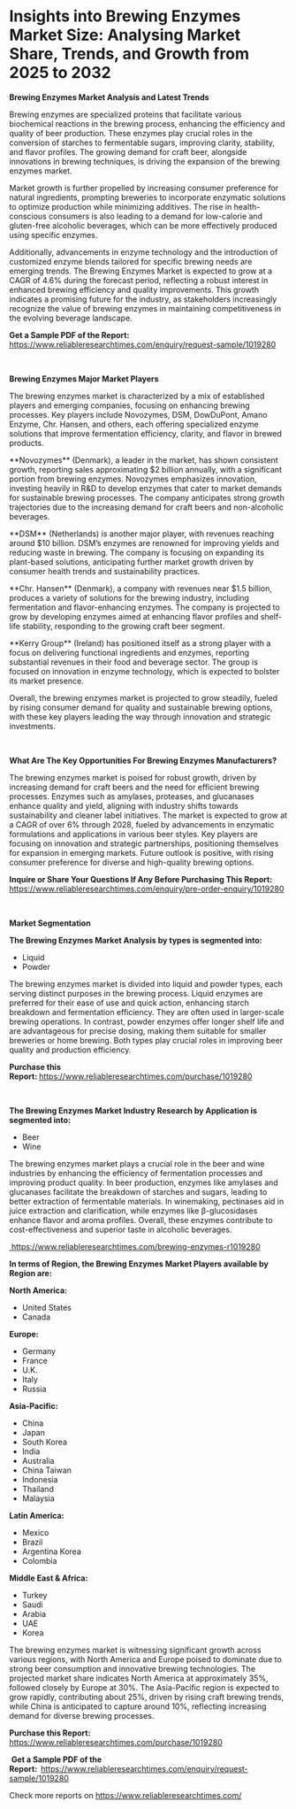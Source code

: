 <p><h1>Insights into Brewing Enzymes Market Size: Analysing Market Share, Trends, and Growth from 2025 to 2032</h1></p><p><strong>Brewing Enzymes Market Analysis and Latest Trends</strong></p>
<p><p>Brewing enzymes are specialized proteins that facilitate various biochemical reactions in the brewing process, enhancing the efficiency and quality of beer production. These enzymes play crucial roles in the conversion of starches to fermentable sugars, improving clarity, stability, and flavor profiles. The growing demand for craft beer, alongside innovations in brewing techniques, is driving the expansion of the brewing enzymes market. </p><p>Market growth is further propelled by increasing consumer preference for natural ingredients, prompting breweries to incorporate enzymatic solutions to optimize production while minimizing additives. The rise in health-conscious consumers is also leading to a demand for low-calorie and gluten-free alcoholic beverages, which can be more effectively produced using specific enzymes.</p><p>Additionally, advancements in enzyme technology and the introduction of customized enzyme blends tailored for specific brewing needs are emerging trends. The Brewing Enzymes Market is expected to grow at a CAGR of 4.6% during the forecast period, reflecting a robust interest in enhanced brewing efficiency and quality improvements. This growth indicates a promising future for the industry, as stakeholders increasingly recognize the value of brewing enzymes in maintaining competitiveness in the evolving beverage landscape.</p></p>
<p><strong>Get a Sample PDF of the Report:&nbsp;</strong> <a href="https://www.reliableresearchtimes.com/enquiry/request-sample/1019280?utm_campaign=2464&utm_medium=2&utm_source=Github&utm_content=ia&utm_term=06032025&utm_id=brewing-enzymes">https://www.reliableresearchtimes.com/enquiry/request-sample/1019280</a></p>
<p>&nbsp;</p>
<p><strong>Brewing Enzymes Major Market Players</strong></p>
<p><p>The brewing enzymes market is characterized by a mix of established players and emerging companies, focusing on enhancing brewing processes. Key players include Novozymes, DSM, DowDuPont, Amano Enzyme, Chr. Hansen, and others, each offering specialized enzyme solutions that improve fermentation efficiency, clarity, and flavor in brewed products.</p><p>**Novozymes** (Denmark), a leader in the market, has shown consistent growth, reporting sales approximating $2 billion annually, with a significant portion from brewing enzymes. Novozymes emphasizes innovation, investing heavily in R&D to develop enzymes that cater to market demands for sustainable brewing processes. The company anticipates strong growth trajectories due to the increasing demand for craft beers and non-alcoholic beverages.</p><p>**DSM** (Netherlands) is another major player, with revenues reaching around $10 billion. DSM’s enzymes are renowned for improving yields and reducing waste in brewing. The company is focusing on expanding its plant-based solutions, anticipating further market growth driven by consumer health trends and sustainability practices.</p><p>**Chr. Hansen** (Denmark), a company with revenues near $1.5 billion, produces a variety of solutions for the brewing industry, including fermentation and flavor-enhancing enzymes. The company is projected to grow by developing enzymes aimed at enhancing flavor profiles and shelf-life stability, responding to the growing craft beer segment.</p><p>**Kerry Group** (Ireland) has positioned itself as a strong player with a focus on delivering functional ingredients and enzymes, reporting substantial revenues in their food and beverage sector. The group is focused on innovation in enzyme technology, which is expected to bolster its market presence.</p><p>Overall, the brewing enzymes market is projected to grow steadily, fueled by rising consumer demand for quality and sustainable brewing options, with these key players leading the way through innovation and strategic investments.</p></p>
<p>&nbsp;</p>
<p><strong>What Are The Key Opportunities For Brewing Enzymes Manufacturers?</strong></p>
<p><p>The brewing enzymes market is poised for robust growth, driven by increasing demand for craft beers and the need for efficient brewing processes. Enzymes such as amylases, proteases, and glucanases enhance quality and yield, aligning with industry shifts towards sustainability and cleaner label initiatives. The market is expected to grow at a CAGR of over 6% through 2028, fueled by advancements in enzymatic formulations and applications in various beer styles. Key players are focusing on innovation and strategic partnerships, positioning themselves for expansion in emerging markets. Future outlook is positive, with rising consumer preference for diverse and high-quality brewing options.</p></p>
<p><strong>Inquire or Share Your Questions If Any Before Purchasing This Report:</strong> <a href="https://www.reliableresearchtimes.com/enquiry/pre-order-enquiry/1019280?utm_campaign=2464&utm_medium=2&utm_source=Github&utm_content=ia&utm_term=06032025&utm_id=brewing-enzymes">https://www.reliableresearchtimes.com/enquiry/pre-order-enquiry/1019280</a></p>
<p>&nbsp;</p>
<p><strong>Market Segmentation</strong></p>
<p><strong>The Brewing Enzymes Market Analysis by types is segmented into:</strong></p>
<p><ul><li>Liquid</li><li>Powder</li></ul></p>
<p><p>The brewing enzymes market is divided into liquid and powder types, each serving distinct purposes in the brewing process. Liquid enzymes are preferred for their ease of use and quick action, enhancing starch breakdown and fermentation efficiency. They are often used in larger-scale brewing operations. In contrast, powder enzymes offer longer shelf life and are advantageous for precise dosing, making them suitable for smaller breweries or home brewing. Both types play crucial roles in improving beer quality and production efficiency.</p></p>
<p><strong>Purchase this Report:&nbsp;</strong><a href="https://www.reliableresearchtimes.com/purchase/1019280?utm_campaign=2464&utm_medium=2&utm_source=Github&utm_content=ia&utm_term=06032025&utm_id=brewing-enzymes">https://www.reliableresearchtimes.com/purchase/1019280</a></p>
<p>&nbsp;</p>
<p><strong>The Brewing Enzymes Market Industry Research by Application is segmented into:</strong></p>
<p><ul><li>Beer</li><li>Wine</li></ul></p>
<p><p>The brewing enzymes market plays a crucial role in the beer and wine industries by enhancing the efficiency of fermentation processes and improving product quality. In beer production, enzymes like amylases and glucanases facilitate the breakdown of starches and sugars, leading to better extraction of fermentable materials. In winemaking, pectinases aid in juice extraction and clarification, while enzymes like β-glucosidases enhance flavor and aroma profiles. Overall, these enzymes contribute to cost-effectiveness and superior taste in alcoholic beverages.</p></p>
<p><a href="https://www.reliableresearchtimes.com/brewing-enzymes-r1019280?utm_campaign=2464&utm_medium=2&utm_source=Github&utm_content=ia&utm_term=06032025&utm_id=brewing-enzymes">&nbsp;https://www.reliableresearchtimes.com/brewing-enzymes-r1019280</a></p>
<p><strong>In terms of Region, the Brewing Enzymes Market Players available by Region are:</strong></p>
<p>
    <p> <strong> North America: </strong>
        <ul>
            <li>United States</li>
            <li>Canada</li>
        </ul>
        </p> 
    <p> <strong> Europe: </strong>
        <ul>
            <li>Germany</li>
            <li>France</li>
            <li>U.K.</li>
            <li>Italy</li>
            <li>Russia</li>
        </ul>
        </p> 
    <p> <strong> Asia-Pacific: </strong>
        <ul>
            <li>China</li>
            <li>Japan</li>
            <li>South Korea</li>
            <li>India</li>
            <li>Australia</li>
            <li>China Taiwan</li>
            <li>Indonesia</li>
            <li>Thailand</li>
            <li>Malaysia</li>
        </ul>
        </p> 
    <p> <strong> Latin America: </strong>
        <ul>
            <li>Mexico</li>
            <li>Brazil</li>
            <li>Argentina Korea</li>
            <li>Colombia</li>
        </ul>
        </p> 
    <p> <strong> Middle East & Africa: </strong>
        <ul>
            <li>Turkey</li>
            <li>Saudi</li>
            <li>Arabia</li>
            <li>UAE</li>
            <li>Korea</li>
        </ul>
    </p>
    </p>
<p><p>The brewing enzymes market is witnessing significant growth across various regions, with North America and Europe poised to dominate due to strong beer consumption and innovative brewing technologies. The projected market share indicates North America at approximately 35%, followed closely by Europe at 30%. The Asia-Pacific region is expected to grow rapidly, contributing about 25%, driven by rising craft brewing trends, while China is anticipated to capture around 10%, reflecting increasing demand for diverse brewing processes.</p></p>
<p><strong>Purchase this Report: </strong><a href="https://www.reliableresearchtimes.com/purchase/1019280?utm_campaign=2464&utm_medium=2&utm_source=Github&utm_content=ia&utm_term=06032025&utm_id=brewing-enzymes">https://www.reliableresearchtimes.com/purchase/1019280</a></p>
<p>&nbsp;<strong>Get a Sample PDF of the Report:&nbsp;&nbsp;</strong><a href="https://www.reliableresearchtimes.com/enquiry/request-sample/1019280?utm_campaign=2464&utm_medium=2&utm_source=Github&utm_content=ia&utm_term=06032025&utm_id=brewing-enzymes">https://www.reliableresearchtimes.com/enquiry/request-sample/1019280</a></p>
<p><strong></strong></p>
<p>Check more reports on <a href="https://www.reliableresearchtimes.com/?utm_campaign=2464&utm_medium=2&utm_source=Github&utm_content=ia&utm_term=06032025&utm_id=brewing-enzymes">https://www.reliableresearchtimes.com/</a></p>